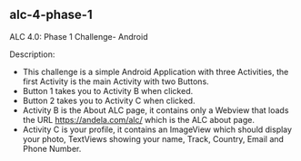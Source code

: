 ## alc-4-phase-1

ALC 4.0: Phase 1 Challenge- Android

Description:
* This challenge is a simple Android Application with three Activities, the first Activity is the main Activity with two Buttons.
* Button 1 takes you to Activity B when clicked.
* Button 2 takes you to Activity C when clicked.
* Activity B is the About ALC page, it contains only a Webview that loads the URL https://andela.com/alc/ which is the ALC about page.
* Activity C is your profile, it contains an ImageView which should display your photo, TextViews showing your name, Track, Country, Email and Phone Number.
